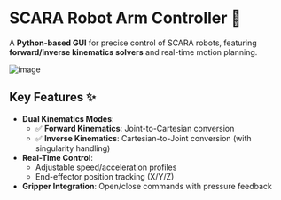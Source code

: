 # SCARA Robot Arm Controller 🤖

A **Python-based GUI** for precise control of SCARA robots, featuring **forward/inverse kinematics solvers** and real-time motion planning. 

![image](https://github.com/user-attachments/assets/a4eeed80-6687-45fb-b6a1-c1b76f72a76e)

## Key Features ✨
- **Dual Kinematics Modes**:
  - ✅ **Forward Kinematics**: Joint-to-Cartesian conversion  
  - ✅ **Inverse Kinematics**: Cartesian-to-Joint conversion (with singularity handling)  
- **Real-Time Control**:
  - Adjustable speed/acceleration profiles  
  - End-effector position tracking (X/Y/Z)  
- **Gripper Integration**: Open/close commands with pressure feedback  
